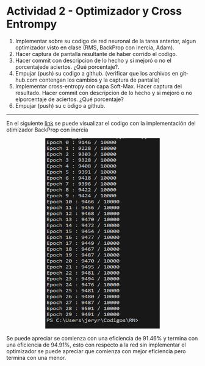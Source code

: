 # Actividad 2 - Optimizador y Cross Entrompy

1.  Implementar sobre su codigo de red neuronal de la tarea anterior, algun optimizador visto en clase (RMS, BackProp con inercia, Adam).
2.  Hacer captura de pantalla resultante de haber corrido el codigo.
3.  Hacer commit con descripcion de lo hecho y si mejoró o no el porcentajede aciertos. ¿Qué porcentaje?.
4.  Empujar  (push)  su  codigo  a  github.   (verificar  que  los  archivos  en  git-hub.com contengan los cambios y la captura de pantalla)
5.  Implementar cross-entropy con capa Soft-Max.  Hacer captura del resultado.   Hacer  commit  con  descripcion  de  lo  hecho  y  si  mejoró  o  no  elporcentaje de aciertos.  ¿Qué porcentaje?
6.  Empujar (push) su c ́odigo a github.

---

En el siguiente [link](https://github.com/Jeremy-22/RN/blob/main/Optimizador_y_Cross-Entropy/PRN1.py)
se puede visualizar el codigo con la implementación del otimizador BackProp con inercia
<p align="center">
  <img src="evidencia2.png" width="300" height="500" />
</p>
Se puede apreciar se comienza con una eficiencia de 91.46% y termina con una eficiencia de 94.91%, esto con respecto a la red sin implementar el optimizador se puede apreciar que comienza con mejor eficiencia pero termina con una menor.